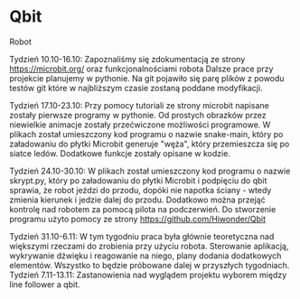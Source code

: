 # Qbit
Robot

Tydzień 10.10-16.10:
Zapoznaliśmy się zdokumentacją ze strony https://microbit.org/ oraz funkcjonalnościami robota
Dalsze prace przy projekcie planujemy w pythonie. Na git pojawiło się parę plików z powodu testów git które w najbliższym czasie zostaną poddane modyfikacji.

Tydzień 17.10-23.10:
Przy pomocy tutoriali ze strony microbit napisane zostały pierwsze programy w pythonie. Od prostych obrazków przez niewielkie animacje zostały przećwiczone możliwości programowe. W plikach został umieszczony kod programu o nazwie snake-main, który po załadowaniu do płytki Microbit generuje "węża", który przemieszcza się po siatce ledów. Dodatkowe funkcje zostały opisane w kodzie.

Tydzień 24.10-30.10: W plikach został umieszczony kod programu o nazwie skrypt.py, który po załadowaniu do płytki Microbit i podpięciu do qbit sprawia, że robot jeździ do przodu, dopóki nie napotka ściany - wtedy zmienia kierunek i jedzie dalej do przodu. Dodatkowo można przejąć kontrolę nad robotem za pomocą pilota na podczerwień. Do stworzenie programu użyto pomocy ze strony https://github.com/Hiwonder/Qbit 

Tydzień 31.10-6.11: W tym tygodniu praca była głównie teoretyczna nad większymi rzeczami do zrobienia przy użyciu robota. Sterowanie aplikacją, wykrywanie dźwięku i reagowanie na niego, plany dodania dodatkowych elementów. Wszystko to będzie próbowane dalej w przyszłych tygodniach.
Tydzień 7.11-13.11:
Zastanowienia nad wyglądem projektu wyborem między line follower a qbit.

